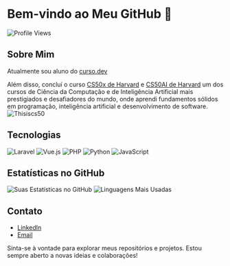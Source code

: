 # Bem-vindo ao Meu GitHub 👋

![Profile Views](https://komarev.com/ghpvc/?username=seu-nome-de-usuario&color=blue)

## Sobre Mim
Atualmente sou aluno do  [curso.dev](https://curso.dev)

Além disso, concluí o curso [CS50x de Harvard](https://cs50.harvard.edu) e [CS50AI de Harvard](https://cs50.harvard.edu/ai/2024/) um dos cursos de Ciência da Computação e de Inteligência Artificial mais prestigiados e desafiadores do mundo, onde aprendi fundamentos sólidos em programação, inteligência artificial e desenvolvimento de software.
![Thisiscs50](https://github.com/abnercezar/CS50x/assets/102832541/05954b62-d45d-4b1e-bac4-52d3c744cf57)

## Tecnologias
![Laravel](https://img.shields.io/badge/Laravel-FF2D20?style=for-the-badge&logo=laravel&logoColor=white)
![Vue.js](https://img.shields.io/badge/Vue.js-35495E?style=for-the-badge&logo=vue.js&logoColor=4FC08D)
![PHP](https://img.shields.io/badge/PHP-777BB4?style=for-the-badge&logo=php&logoColor=white)
![Python](https://img.shields.io/badge/Python-3776AB?style=for-the-badge&logo=python&logoColor=white)
![JavaScript](https://img.shields.io/badge/JavaScript-F7DF1E?style=for-the-badge&logo=javascript&logoColor=black)

## Estatísticas no GitHub
![Suas Estatísticas no GitHub](https://github-readme-stats.vercel.app/api?username=abnercezar&show_icons=true&theme=radical)
![Linguagens Mais Usadas](https://github-readme-stats.vercel.app/api/top-langs/?username=abnercezar&layout=compact&theme=radical)

## Contato
- [LinkedIn](https://www.linkedin.com/in/seu-perfil)
- [Email](mailto:seu-email@example.com)

Sinta-se à vontade para explorar meus repositórios e projetos. Estou sempre aberto a novas ideias e colaborações!
